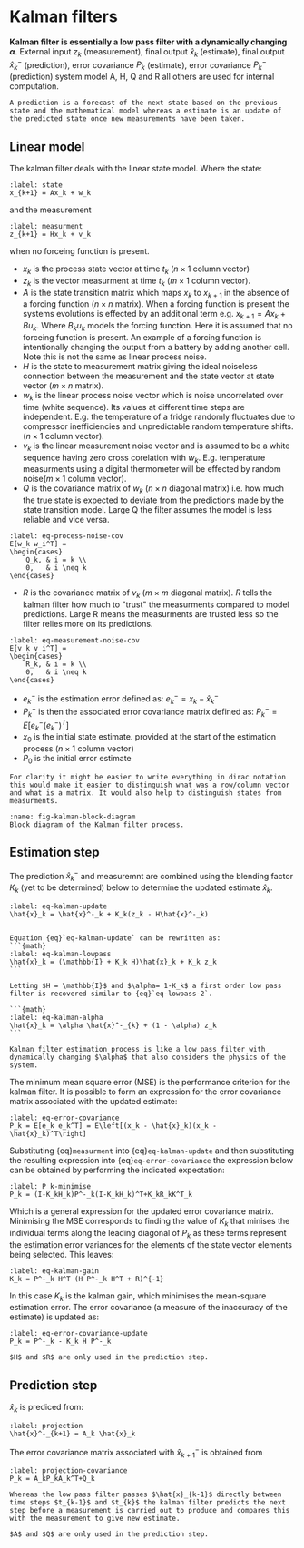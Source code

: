 # Kalman filters

**Kalman filter is essentially a low pass filter with a dynamically changing $\alpha$**. External input $z_k$ (measurement), final output $\hat{x}_k$ (estimate), final output $\hat{x}^-_k$ (prediction), error covariance $P_k$ (estimate), error covariance $P_k^-$ (prediction) system model A, H, Q and R all others are used for internal computation. 
```{important}
A prediction is a forecast of the next state based on the previous state and the mathematical model whereas a estimate is an update of the predicted state once new measurements have been taken.
```

## Linear model

The kalman filter deals with the linear state model. Where the state:
```{math}
:label: state
x_{k+1} = Ax_k + w_k
```
and the measurement
```{math}
:label: measurment
z_{k+1} = Hx_k + v_k 
```
when no forceing function is present. 
- $x_k$ is the process state vector at time $t_k$ ($n\times1$ column vector)
- $z_k$ is the vector measurment at time $t_k$ ($m\times1$ column vector). 
- $A$ is the state transition matrix which maps $x_k$ to $x_{k+1}$ in the absence of a forcing function ($n\times n$ matrix). When a forcing function is present the systems evolutions is effected by an additional term e.g. $x_{k+1} = Ax_k+Bu_k$. Where $B_ku_k$ models the forcing function. Here it is assumed that no forceing function is present. An example of a forcing function is intentionally changing the output from a battery by adding another cell. Note this is not the same as linear process noise.
- $H$ is the state to measurement matrix giving the ideal noiseless connection between the measurement and the state vector at state vector ($m \times n$ matrix).
- $w_k$ is the linear process noise vector  which is noise uncorrelated over time (white sequence). Its values at different time steps are independent. E.g. the temperature of a fridge randomly fluctuates due to compressor inefficiencies and unpredictable random temperature shifts. ($n\times1$ column vector).
- $v_k$ is the linear measurement noise vector and is assumed to be a white sequence having zero cross corelation with $w_k$. E.g. temperature measurments using a digital thermometer will be effected by random noise($m\times1$ column vector).
- $Q$ is the covariance matrix of $w_k$ ($n\times n$ diagonal matrix) i.e. how much the true state is expected to deviate from the predictions made by the state transition model. Large Q the filter assumes the model is less reliable and vice versa.
```{math}
:label: eq-process-noise-cov
E[w_k w_i^T] = 
\begin{cases}
    Q_k, & i = k \\
    0,   & i \neq k
\end{cases}
```
- $R$ is the covariance matrix of $v_k$ ($m\times m$ diagonal matrix). $R$ tells the kalman filter how much to "trust" the measurments compared to model predictions. Large R means the measurments are trusted less so the filter relies more on its predictions.


```{math}
:label: eq-measurement-noise-cov
E[v_k v_i^T] = 
\begin{cases}
    R_k, & i = k \\
    0,   & i \neq k
\end{cases}
```

- $e^-_k$ is the estimation error defined as: $e^-_k = x_k-\hat{x}^-_k$
- $P^-_k$ is then the associated error covariance matrix defined as: $P^-_k =E[e^-_k(e^-_k)^T]$
- $x_0$ is the initial state estimate. provided at the start of the estimation process ($n \times 1$ column vector)
- $P_0$ is the initial error estimate
  
```{note}
For clarity it might be easier to write everything in dirac notation this would make it easier to distinguish what was a row/column vector and what is a matrix. It would also help to distinguish states from measurments.
```

```{figure} image.png
:name: fig-kalman-block-diagram
Block diagram of the Kalman filter process.
```

## Estimation step
The prediction $\hat{x}^-_k$ and measuremnt are combined using the blending factor $K_k$ (yet to be determined) below to determine the updated estimate $\hat{x}_k$.

```{math}
:label: eq-kalman-update
\hat{x}_k = \hat{x}^-_k + K_k(z_k - H\hat{x}^-_k)
```

````{admonition} Asside: Connection between kalman filter and low pass filter

Equation {eq}`eq-kalman-update` can be rewritten as:
```{math}
:label: eq-kalman-lowpass
\hat{x}_k = (\mathbb{I} + K_k H)\hat{x}_k + K_k z_k
```

Letting $H = \mathbb{I}$ and $\alpha= 1-K_k$ a first order low pass filter is recovered similar to {eq}`eq-lowpass-2`.

```{math}
:label: eq-kalman-alpha
\hat{x}_k = \alpha \hat{x}^-_{k} + (1 - \alpha) z_k
```

Kalman filter estimation process is like a low pass filter with dynamically changing $\alpha$ that also considers the physics of the system.
````

The minimum mean square error (MSE) is the performance criterion for the kalman filter. It is possible to form an expression for the error covariance matrix associated with the updated estimate:

```{math}
:label: eq-error-covariance
P_k = E[e_k e_k^T] = E\left[(x_k - \hat{x}_k)(x_k - \hat{x}_k)^T\right]
```
Substituting {eq}`measurment` into {eq}`eq-kalman-update` and then substituting the resulting expression into {eq}`eq-error-covariance` the expression below can be obtained by performing the indicated expectation:

```{math}
:label: P_k-minimise
P_k = (I-K_kH_k)P^-_k(I-K_kH_k)^T+K_kR_kK^T_k
```
Which is a general expression for the updated error covariance matrix. Minimising the MSE corresponds to finding the value of $K_k$ that minises the individual terms along the leading diagonal of $P_k$ as these terms represent the estimation error variances for the elements of the state vector elements being selected. This leaves: 

```{math}
:label: eq-kalman-gain
K_k = P^-_k H^T (H P^-_k H^T + R)^{-1}
```
In this case $K_k$ is the kalman gain, which minimises the mean-square estimation error. The error covariance (a measure of the inaccuracy of the estimate) is updated as:

```{math}
:label: eq-error-covariance-update
P_k = P^-_k - K_k H P^-_k
```
```{note}
$H$ and $R$ are only used in the prediction step.
```

## Prediction step
$\hat{x}_k$ is prediced from:

```{math}
:label: projection
\hat{x}^-_{k+1} = A_k \hat{x}_k
```

The error covariance matrix associated with $\hat{x}^-_{k+1}$ is obtained from 

```{math}
:label: projection-covariance
P_k = A_kP_kA_k^T+Q_k
```




```{note} 
Whereas the low pass filter passes $\hat{x}_{k-1}$ directly between time steps $t_{k-1}$ and $t_{k}$ the kalman filter predicts the next step before a measurement is carried out to produce and compares this with the measurement to give new estimate.
```

```{note}
$A$ and $Q$ are only used in the prediction step.
```